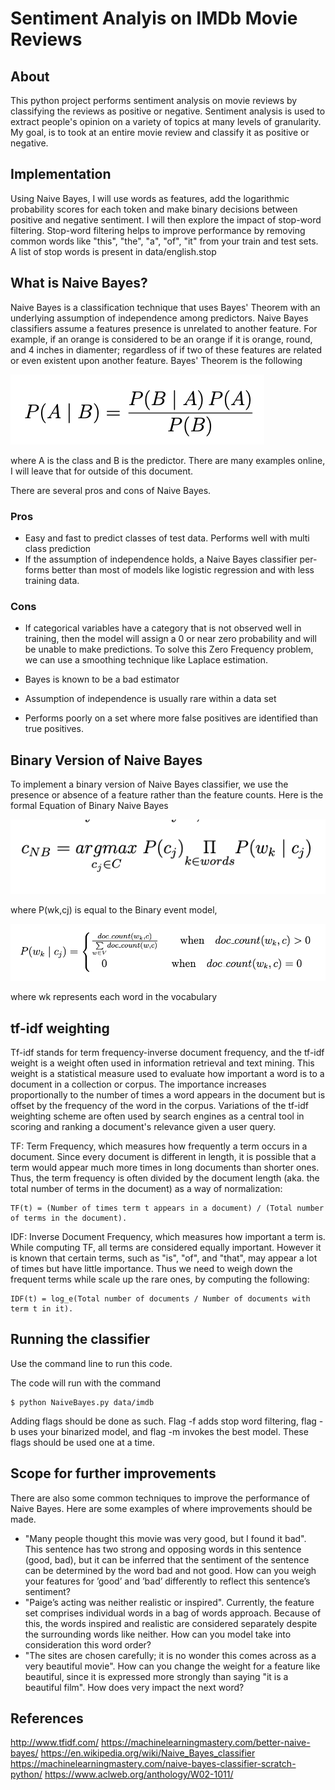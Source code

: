 # Sentiment Analyis on IMDb Movie Reviews 

## About

This python project performs sentiment analysis on movie reviews by classifying the reviews as positive or negative. Sentiment analysis is used to extract people's opinion on a variety of topics at many levels of granularity. My goal, is to took at an entire movie review and classify it as positive or negative.

## Implementation

Using Naive Bayes, I will use words as features, add the logarithmic probability scores for each token and make binary decisions between positive and negative sentiment. I will then explore the impact of stop-word filtering. Stop-word filtering helps to improve performance by removing common words like "this", "the", "a", "of", "it" from your train and test sets. A list of stop words is present in data/english.stop

## What is Naive Bayes?

Naive Bayes is a classification technique that uses Bayes' Theorem with an underlying assumption of independence among predictors. Naive Bayes classifiers assume a features presence is unrelated to another feature. For example, if an orange is considered to be an orange if it is orange, round, and 4 inches in diamenter; regardless of if two of these features are related or even existent upon another feature. Bayes' Theorem is the following 

![alt text](https://github.com/bhallasaksham/sentiment-analysis/blob/master/raw/bayes-theorem.png)

where A is the class and B is the predictor. There are many examples online, I will leave that for outside of this document.   

There are several pros and cons of Naive Bayes.  

### Pros

* Easy and fast to predict classes of test data. Performs well with multi class prediction  
* If the assumption of independence holds, a Naive Bayes classifier per- forms better than most of models like logistic regression and with less training data.  

### Cons

* If categorical variables have a category that is not observed well in training, then the model will assign a 0 or near zero probability and will be unable to make predictions. To solve this Zero Frequency problem, we can use a smoothing technique like Laplace estimation.  

* Bayes is known to be a bad estimator
* Assumption of independence is usually rare within a data set
* Performs poorly on a set where more false positives are identified than true positives.

## Binary Version of Naive Bayes

To implement a binary version of Naive Bayes classifier, we use the presence or absence of a feature rather than the feature counts. Here is the formal Equation of Binary Naive Bayes  

![alt text](https://github.com/bhallasaksham/sentiment-analysis/blob/master/raw/binary-naive-bayes.png)

where P(wk,cj) is equal to the Binary event model,  

![alt text](https://github.com/bhallasaksham/sentiment-analysis/blob/master/raw/binary-implementation.png)

where wk represents each word in the vocabulary  

## tf-idf weighting

Tf-idf stands for term frequency-inverse document frequency, and the tf-idf weight is a weight often used in information retrieval and text mining. This weight is a statistical measure used to evaluate how important a word is to a document in a collection or corpus. The importance increases proportionally to the number of times a word appears in the document but is offset by the frequency of the word in the corpus. Variations of the tf-idf weighting scheme are often used by search engines as a central tool in scoring and ranking a document's relevance given a user query.  

TF: Term Frequency, which measures how frequently a term occurs in a document. Since every document is different in length, it is possible that a term would appear much more times in long documents than shorter ones. Thus, the term frequency is often divided by the document length (aka. the total number of terms in the document) as a way of normalization:  

```
TF(t) = (Number of times term t appears in a document) / (Total number of terms in the document).
```

IDF: Inverse Document Frequency, which measures how important a term is. While computing TF, all terms are considered equally important. However it is known that certain terms, such as "is", "of", and "that", may appear a lot of times but have little importance. Thus we need to weigh down the frequent terms while scale up the rare ones, by computing the following:  

```
IDF(t) = log_e(Total number of documents / Number of documents with term t in it).
```

## Running the classifier

Use the command line to run this code.  

The code will run with the command  
```
$ python NaiveBayes.py data/imdb
```

Adding flags should be done as such. Flag -f adds stop word filtering, flag -b uses your binarized model, and flag -m invokes the best model. These flags should be used one at a time.  

## Scope for further improvements 

There are also some common techniques to improve the performance of Naive Bayes. Here are some examples of where improvements should be made.  

* "Many people thought this movie was very good, but I found it bad". This sentence has two strong and opposing words in this sentence (good, bad), but it can be inferred that the sentiment of the sentence can be determined by the word bad and not good. How can you weigh your features for ’good’ and ’bad’ differently to reflect this sentence’s sentiment?
* "Paige’s acting was neither realistic or inspired". Currently, the feature set comprises individual words in a bag of words approach. Because of this, the words inspired and realistic are considered separately despite the surrounding words like neither. How can you model take into consideration this word order?
* "The sites are chosen carefully; it is no wonder this comes across as a very beautiful movie". How can you change the weight for a feature like beautiful, since it is expressed more strongly than saying "it is a beautiful film". How does very impact the next word?

## References 

http://www.tfidf.com/ 
https://machinelearningmastery.com/better-naive-bayes/ 
https://en.wikipedia.org/wiki/Naive_Bayes_classifier 
https://machinelearningmastery.com/naive-bayes-classifier-scratch-python/ 
https://www.aclweb.org/anthology/W02-1011/ 


